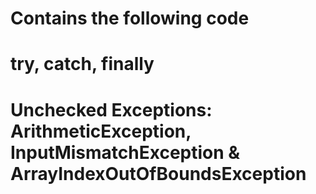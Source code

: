 # Contains the following code
# try, catch, finally
# Unchecked Exceptions: ArithmeticException, InputMismatchException & ArrayIndexOutOfBoundsException
